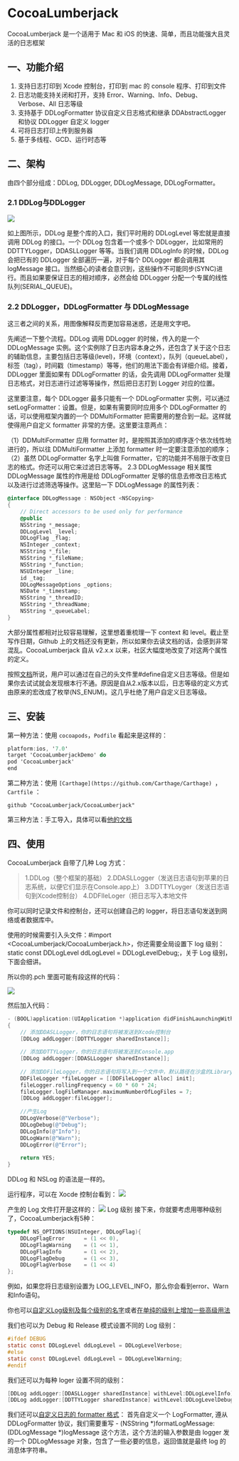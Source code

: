 # CocoaLumberjack

CocoaLumberjack 是一个适用于 Mac 和 iOS 的快速、简单，而且功能强大且灵活的日志框架

## 一、功能介绍

1. 支持日志打印到 Xcode 控制台，打印到 mac 的 console 程序、打印到文件
2. 日志功能支持关闭和打开，支持 Error、Warning、Info、Debug、Verbose、All 日志等级
3. 支持基于 DDLogFormatter 协议自定义日志格式和继承 DDAbstractLogger 和协议 DDLogger 自定义 logger
4. 可将日志打印上传到服务器
5. 基于多线程、GCD、运行时态等

## 二、架构

由四个部分组成：DDLog, DDLogger, DDLogMessage, DDLogFormatter。

### 2.1 DDLog与DDLogger

![](https://github.com/3rdPartyLibraryAnalysis/CocoaLumberjack/blob/master/15335271789746.png)

如上图所示，DDLog 是整个库的入口，我们平时用的 DDLogLevel 等宏就是直接调用 DDLog 的接口。一个 DDLog 包含着一个或多个 DDLogger，比如常用的DDTTYLogger，DDASLLogger 等等。当我们调用 DDLogInfo 的时候，DDLog 会把已有的 DDLogger 全部遍历一遍，对于每个 DDLogger 都会调用其 logMessage 接口。当然细心的读者会意识到，这些操作不可能同步(SYNC)进行。而且如果要保证日志的相对顺序，必然会给 DDLogger 分配一个专属的线性队列(SERIAL_QUEUE)。

### 2.2 DDLogger，DDLogFormatter 与 DDLogMessage

这三者之间的关系，用图像解释反而更加容易迷惑，还是用文字吧。

先阐述一下整个流程。DDLog 调用 DDLogger 的时候，传入的是一个 DDLogMessage 实例。这个实例除了日志内容本身之外，还包含了关于这个日志的辅助信息，主要包括日志等级(level)，环境（context），队列（queueLabel），标签（tag），时间戳（timestamp）等等，他们的用法下面会有详细介绍。接着，DDLogger 里面如果有 DDLogFormatter 的话，会先调用 DDLogFormatter 处理日志格式，对日志进行过滤等等操作，然后把日志打到 Logger 对应的位置。

这里要注意，每个 DDLogger 最多只能有一个 DDLogFormatter 实例，可以通过 setLogFormatter：设置。但是，如果有需要同时应用多个 DDLogFormatter 的话，可以使用框架内置的一个 DDMultiFormatter 把需要用的整合到一起。这样就使得用户自定义 formatter 非常的方便。这里要注意两点：

（1）DDMultiFormatter 应用 formatter 时，是按照其添加的顺序逐个依次线性地进行的，所以往 DDMultiFormatter 上添加 formatter 时一定要注意添加的顺序；
（2）虽然 DDLogFormatter 名字上叫做 Formatter，它的功能并不局限于改变日志的格式。你还可以用它来过滤日志等等。
2.3 DDLogMessage 相关属性
DDLogMessage 属性的作用是给 DDLogFormatter 足够的信息去修改日志格式以及进行过滤筛选等操作。这里贴一下 DDLogMessage 的属性列表：
```objectivec
@interface DDLogMessage : NSObject <NSCopying>
{
    // Direct accessors to be used only for performance
    @public
    NSString *_message;
    DDLogLevel _level;
    DDLogFlag _flag;
    NSInteger _context;
    NSString *_file;
    NSString *_fileName;
    NSString *_function;
    NSUInteger _line;
    id _tag;
    DDLogMessageOptions _options;
    NSDate *_timestamp;
    NSString *_threadID;
    NSString *_threadName;
    NSString *_queueLabel;
}
```
大部分属性都相对比较容易理解，这里想着重梳理一下 context 和 level。截止至写作日期，Github 上的文档还没有更新，所以如果你去读文档的话，会感到非常混乱。CocoaLumberjack 自从 v2.x.x 以来，社区大幅度地改变了对这两个属性的定义。

按照[文档](https://github.com/CocoaLumberjack/CocoaLumberjack/blob/master/Documentation/CustomLogLevels.md)所说，用户可以通过在自己的头文件里#define自定义日志等级。但是如果你去试试就会发现根本行不通。原因是自从2.x版本以后，日志等级的定义方式由原来的宏改成了枚举(NS_ENUM)。这几乎杜绝了用户自定义日志等级。


## 三、安装

第一种方法：使用 `cocoapods`，`Podfile` 看起来是这样的：

```objectivec
platform:ios, '7.0'
target 'CocoaLumberjackDemo' do
pod 'CocoaLumberjack'
end
```
第二种方法：使用 `[Carthage](https://github.com/Carthage/Carthage) `， `Cartfile` ：

`github "CocoaLumberjack/CocoaLumberjack"`

第三种方法：手工导入，具体可以看[他的文档](https://github.com/CocoaLumberjack/CocoaLumberjack/blob/master/Documentation/GettingStarted.md#manual-installation)

## 四、使用

CocoaLumberjack 自带了几种 Log 方式：

> 1.DDLog（整个框架的基础）
> 2.DDASLLogger（发送日志语句到苹果的日志系统，以便它们显示在Console.app上）
> 3.DDTTYLoyger（发送日志语句到Xcode控制台）
> 4.DDFIleLoger（把日志写入本地文件

你可以同时记录文件和控制台，还可以创建自己的 logger，将日志语句发送到网络或者数据库中。

使用的时候需要引入头文件：#import <CocoaLumberjack/CocoaLumberjack.h>，你还需要全局设置下 log 级别：static const DDLogLevel ddLogLevel = DDLogLevelDebug;，关于 Log 级别，下面会细讲。

所以你的.pch 里面可能有段这样的代码：

![](https://github.com/3rdPartyLibraryAnalysis/CocoaLumberjack/blob/master/15335275099106.png)

然后加入代码：

```objectivec
- (BOOL)application:(UIApplication *)application didFinishLaunchingWithOptions:(NSDictionary *)launchOptions
{
    // 添加DDASLLogger，你的日志语句将被发送到Xcode控制台
    [DDLog addLogger:[DDTTYLogger sharedInstance]];
    
    // 添加DDTTYLogger，你的日志语句将被发送到Console.app
    [DDLog addLogger:[DDASLLogger sharedInstance]];
    
    // 添加DDFileLogger，你的日志语句将写入到一个文件中，默认路径在沙盒的Library/Caches/Logs/目录下，文件名为bundleid+空格+日期.log。
    DDFileLogger *fileLogger = [[DDFileLogger alloc] init];
    fileLogger.rollingFrequency = 60 * 60 * 24;
    fileLogger.logFileManager.maximumNumberOfLogFiles = 7;
    [DDLog addLogger:fileLogger];
    
    //产生Log
    DDLogVerbose(@"Verbose");
    DDLogDebug(@"Debug");
    DDLogInfo(@"Info");
    DDLogWarn(@"Warn");
    DDLogError(@"Error");
    
    return YES;
}
```

DDLog 和 NSLog 的语法是一样的。

运行程序，可以在 Xocde 控制台看到：
![](https://github.com/3rdPartyLibraryAnalysis/CocoaLumberjack/blob/master/15335275615889.png)

产生的 Log 文件打开是这样的：
![](https://github.com/3rdPartyLibraryAnalysis/CocoaLumberjack/blob/master/15335275741484.png)
Log 级别
接下来，你就要考虑用哪种级别了，CocoaLumberjack有5种：
```objectivec
typedef NS_OPTIONS(NSUInteger, DDLogFlag){
    DDLogFlagError      = (1 << 0),
    DDLogFlagWarning    = (1 << 1),
    DDLogFlagInfo       = (1 << 2),
    DDLogFlagDebug      = (1 << 3),
    DDLogFlagVerbose    = (1 << 4)
};
```
例如，如果您将日志级别设置为 LOG_LEVEL_INFO，那么你会看到error、Warn和Info语句。

你也可以[自定义Log级别及每个级别的名字](https://github.com/CocoaLumberjack/CocoaLumberjack/blob/master/Documentation/CustomLogLevels.md)或者[在单纯的级别上增加一些高级用法](https://github.com/CocoaLumberjack/CocoaLumberjack/blob/master/Documentation/FineGrainedLogging.md)

我们也可以为 Debug 和 Release 模式设置不同的 Log 级别：
```objectivec
#ifdef DEBUG 
static const DDLogLevel ddLogLevel = DDLogLevelVerbose;
#else 
static const DDLogLevel ddLogLevel = DDLogLevelWarning;
#endif
```
我们还可以为每种 loger 设置不同的级别：

```objectivec
[DDLog addLogger:[DDASLLogger sharedInstance] withLevel:DDLogLevelInfo];
[DDLog addLogger:[DDTTYLogger sharedInstance] withLevel:DDLogLevelDebug];
```

我们还可以[自定义日志的 formatter 格式](https://github.com/CocoaLumberjack/CocoaLumberjack/blob/master/Documentation/CustomFormatters.md)：
首先自定义一个 LogFormatter, 遵从 DDLogFormatter 协议，我们需要重写 - (NSString *)formatLogMessage:(DDLogMessage *)logMessage 这个方法，这个方法的输入参数是由 logger 发的一个 DDLogMessage 对象，包含了一些必要的信息，返回值就是最终 log 的消息体字符串。

